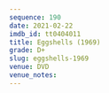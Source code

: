 ```yaml
---
sequence: 190
date: 2021-02-22
imdb_id: tt0404011
title: Eggshells (1969)
grade: D+
slug: eggshells-1969
venue: DVD
venue_notes:
---
```


